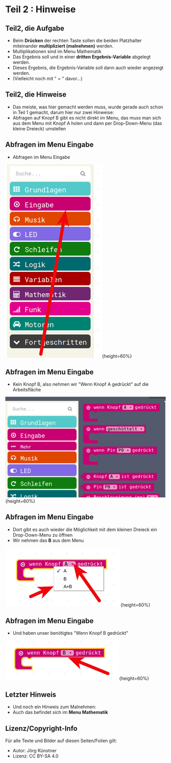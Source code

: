 # Teil 2 : Hinweise


## Teil2, die Aufgabe

* Beim __Drücken__ der rechten Taste sollen die beiden Platzhalter miteinander __multipliziert (malnehmen)__ werden.
* Multiplikationen sind im Menu Mathematik
* Das Ergebnis soll und in einer __dritten Ergebnis-Variable__ abgelegt werden. 
* Dieses Ergebnis, die Ergebnis-Variable soll dann auch wieder angezeigt werden.
* (Vielleicht noch mit " = " davor...)


## Teil2, die Hinweise

* Das meiste, was hier gemacht werden muss, wurde gerade auch schon in Teil 1 gemacht, darum hier nur zwei Hinweise:
* Abfragen auf Knopf B gibt es nicht direkt im Menu, das muss man sich aus dem Menu mit Knopf A holen und dann per Drop-Down-Menu (das kleine Dreieck) umstellen

## Abfragen im Menu Eingabe

* Abfragen im Menu Eingabe

![Menu Eingabe](./pics/00_MenuEingabe.png){height=60%}

## Abfragen im Menu Eingabe

* Kein Knopf B, also nehmen wir "Wenn Knopf A gedrückt" auf die Arbeitsfläche

![Kein Knopf B](./pics/01_KeinKnopfB.png){height=60%}


## Abfragen im Menu Eingabe

* Dort gibt es auch wieder die Möglichkeit mit dem kleinen Dreieck ein Drop-Down-Menu zu öffnen
* Wir nehmen das __B__ aus dem Menu

![DropDown](./pics/02_DropDown.png){height=60%}


## Abfragen im Menu Eingabe

* Und haben unser benötigtes "Wenn Knopf B gedrückt"

![Knopf B](./pics/03_KnopfB.png){height=60%}



## Letzter Hinweis 

* Und noch ein Hinweis zum Malnehmen:
* Auch das befindet sich im __Menu Mathematik__


## Lizenz/Copyright-Info
Für alle Texte und Bilder auf diesen Seiten/Folien gilt:

* Autor: Jörg Künstner
* Lizenz: CC BY-SA 4.0
